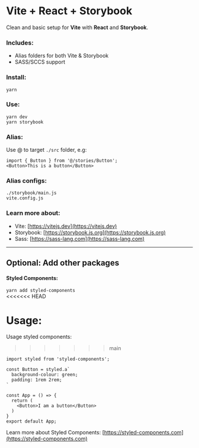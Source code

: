 # Vite + React + Storybook
Clean and basic setup for **Vite** with **React** and **Storybook**.   

### Includes:
- Alias folders for both Vite & Storybook
- SASS/SCCS support

### Install:  
`yarn`

### Use:
`yarn dev`  
`yarn storybook`

### Alias:
Use @ to target `./src` folder, e.g:
```
import { Button } from '@/stories/Button';
<Button>This is a button</Button>
```
### Alias configs:
`./storybook/main.js`  
`vite.config.js`

### Learn more about:   
- Vite: [https://vitejs.dev](https://vitejs.dev)
- Storybook: [https://storybook.js.org](https://storybook.js.org)
- Sass: [https://sass-lang.com](https://sass-lang.com)

---

## Optional: Add other packages
#### Styled Components: 
`yarn add styled-components`  
<<<<<<< HEAD

Usage:
=======
Usage styled components:
>>>>>>> main
```
import styled from 'styled-components';

const Button = styled.a`
  background-colour: green;
  padding: 1rem 2rem;
`

const App = () => {
  return (
    <Button>I am a button</Button>
  )
}
export default App;
```
Learn more about Styled Components: [https://styled-components.com](https://styled-components.com)
